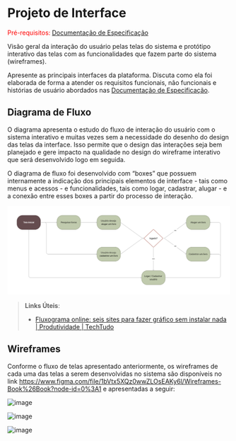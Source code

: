
# Projeto de Interface

<span style="color:red">Pré-requisitos: <a href="2-Especificação do Projeto.md"> Documentação de Especificação</a></span>

Visão geral da interação do usuário pelas telas do sistema e protótipo interativo das telas com as funcionalidades que fazem parte do sistema (wireframes).

 Apresente as principais interfaces da plataforma. Discuta como ela foi elaborada de forma a atender os requisitos funcionais, não funcionais e histórias de usuário abordados nas <a href="2-Especificação do Projeto.md"> Documentação de Especificação</a>.

## Diagrama de Fluxo

O diagrama apresenta o estudo do fluxo de interação do usuário com o sistema interativo e muitas vezes sem a necessidade do desenho do design das telas da interface. Isso permite que o design das interações seja bem planejado e gere impacto na qualidade no design do wireframe interativo que será desenvolvido logo em seguida.

O diagrama de fluxo foi desenvolvido com “boxes” que possuem internamente a indicação dos principais elementos de interface - tais como menus e acessos - e funcionalidades, tais como logar, cadastrar, alugar - e a conexão entre esses boxes a partir do processo de interação.

![Exemplo de Diagrama de Fluxo](img/diagrama_fluxo_atual.png)

> **Links Úteis**:
> - [Fluxograma online: seis sites para fazer gráfico sem instalar nada | Produtividade | TechTudo](https://www.techtudo.com.br/listas/2019/03/fluxograma-online-seis-sites-para-fazer-grafico-sem-instalar-nada.ghtml)

## Wireframes

Conforme o fluxo de telas apresentado anteriormente, os wireframes de cada uma das telas a serem desenvolvidas no sistema são disponíveis no link https://www.figma.com/file/1bVtx5XQz0wwZLOsEAKy6l/Wireframes-Book%26Book?node-id=0%3A1 e apresentadas a seguir:

![image](https://user-images.githubusercontent.com/103083123/193415905-da15e953-0eeb-4ca0-a1e2-c04d71249566.png)

![image](https://user-images.githubusercontent.com/103083123/193415913-eb531bde-5bbf-48ea-a9b1-35cddcbe65b0.png)

![image](https://user-images.githubusercontent.com/103083123/193415931-76adce84-bbb0-43f6-855b-3ee2e0966422.png)
